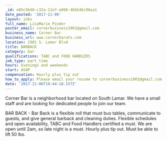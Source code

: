 ```yaml
---
_id: e05c5640-c32a-11e7-a068-4bb54bc96aa1
date_posted: '2017-11-06'
layout: jobs
full_name: LisaMarie Pinder
poster_email: cornerbusiness1901@gmail.com
business_name: Corner Bar
business_url: www.cornerbaratx.com
location: 1901 S. Lamar Blvd
title: BARBACK
category: bar
qualifications: TABC and FOOD HANDLERS
job_type: part_time
hours: Evenings and weekends
start: ASAP
compensation: Hourly plus tip out
how_to_apply: Please email your resume to cornerbusiness1901@gmail.com.
date: '2017-11-06T19:44:18.157Z'
---
```

Corner Bar is a neighborhood bar located on South Lamar.  We have a small staff and are looking for dedicated people to join our team. 

BAR BACK - Bar Back is a flexible roll that must bus tables, communicate to guests, and give general barback and cleaning duties. Flexible schedules and open availability, TABC and Food Handlers certified a must. We are open until 2am, so late night is a must. Hourly plus tip out.  Must be able to lift 50 lbs.
